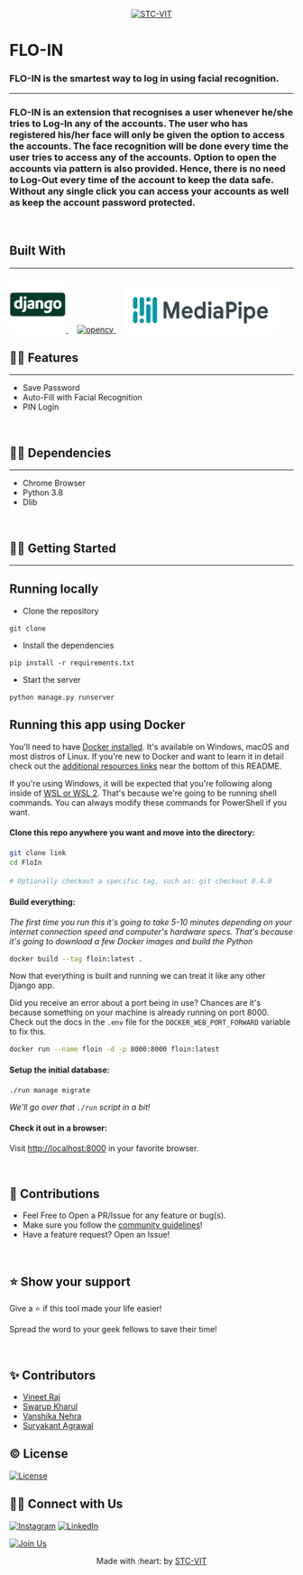 <p align="center">
    <a href="https://stcvit.in/" target="_blank"><img src="https://github.com/STCVIT/STC-README/blob/master/gitbanner.png" title="STC-VIT" alt="STC-VIT"></a>
</p>
<p align="center">
<h1><b>FLO-IN</b></h1>
<h3>FLO-IN is the smartest way to log in using facial recognition.</h3>
</p>

---

> <Subtitle>
### FLO-IN is an extension that recognises a user whenever he/she tries to Log-In any of the accounts. The user who has registered his/her face will only be given the option to access the accounts. The face recognition will be done every time the user tries to access any of the accounts. Option to open the accounts via pattern is also provided. Hence, there is no need to Log-Out every time of the account to keep the data safe. Without any single click you can access your accounts as well as keep the account password protected.

<br>


## Built With
---
<p float="left">
<a href="https://www.djangoproject.com/" target="_blank"> <img src="https://raw.githubusercontent.com/devicons/devicon/master/icons/django/django-original.svg" alt="django" width="100" height="100"/> </a> &nbsp; &nbsp; <a href="https://opencv.org/" target="_blank"> <img src="https://www.vectorlogo.zone/logos/opencv/opencv-ar21.svg" alt="opencv" width="200" height="90"/> </a> &nbsp; &nbsp; <a href="https://opencv.org/" target="_blank"> <img src="assets/mediapipe.png" alt="Mediapipe" width="270" height="80"/> </a>
</p>



## 💪🏻 Features
---
* Save Password
* Auto-Fill with Facial Recognition 
* PIN Login 

<br>

## 👨‍💻 Dependencies
---
 - Chrome Browser
 - Python 3.8
 - Dlib

<br>

## 🏃‍♀️ Getting Started
---

<h2>  Running locally  </h2>

- Clone the repository
```
git clone 
```
- Install the dependencies
```
pip install -r requirements.txt
```
- Start the server
```
python manage.py runserver
```

## Running this app using Docker

You'll need to have [Docker installed](https://docs.docker.com/get-docker/).
It's available on Windows, macOS and most distros of Linux. If you're new to
Docker and want to learn it in detail check out the [additional resources
links](#learn-more-about-docker-and-django) near the bottom of this README.

If you're using Windows, it will be expected that you're following along inside
of [WSL or WSL
2](https://nickjanetakis.com/blog/a-linux-dev-environment-on-windows-with-wsl-2-docker-desktop-and-more).
That's because we're going to be running shell commands. You can always modify
these commands for PowerShell if you want.

#### Clone this repo anywhere you want and move into the directory:

```sh
git clone link
cd FloIn

# Optionally checkout a specific tag, such as: git checkout 0.4.0
```

#### Build everything:

*The first time you run this it's going to take 5-10 minutes depending on your
internet connection speed and computer's hardware specs. That's because it's
going to download a few Docker images and build the Python*

```sh
docker build --tag floin:latest .
```

Now that everything is built and running we can treat it like any other Django
app.

Did you receive an error about a port being in use? Chances are it's because
something on your machine is already running on port 8000. Check out the docs
in the `.env` file for the `DOCKER_WEB_PORT_FORWARD` variable to fix this.

```sh
docker run --name floin -d -p 8000:8000 floin:latest
```

#### Setup the initial database:

```sh
./run manage migrate 
```

*We'll go over that `./run` script in a bit!*

#### Check it out in a browser:

Visit <http://localhost:8000> in your favorite browser.

<br>

## 🙌 Contributions

- Feel Free to Open a PR/Issue for any feature or bug(s).
- Make sure you follow the [community guidelines](https://docs.github.com/en/github/site-policy/github-community-guidelines)!
- Have a feature request? Open an Issue!

<br>

## ⭐ Show your support

Give a ⭐ if this tool made your life easier!

Spread the word to your geek fellows to save their time!

<br>

## ✨ Contributors
* [Vineet Raj](https://github.com/vinmik)
* [Swarup Kharul](https://github.com/SwarupKharul)
* [Vanshika Nehra](https://github.com/VanshikaNehra23)
* [Suryakant Agrawal](https://github.com/suryaa62)

## ©️ License
[![License](http://img.shields.io/:license-mit-blue.svg?style=flat-square)](http://badges.mit-license.org)

## 🤝🏻 Connect with Us
[![Instagram](https://img.shields.io/badge/Instagram-E4405F?style=for-the-badge&logo=instagram&logoColor=white)](https://www.instagram.com/mstcvit/)
[![LinkedIn](https://img.shields.io/badge/LinkedIn-0077B5?style=for-the-badge&logo=linkedin&logoColor=white)](https://www.linkedin.com/company/micvitvellore/mycompany/)

[![Join Us](https://img.shields.io/badge/Join%20Us-STC-VIT)](https://stcvit.in/)

<p align="center">
	Made with :heart: by <a href="https://stcvit.in/">STC-VIT</a>
</p>
